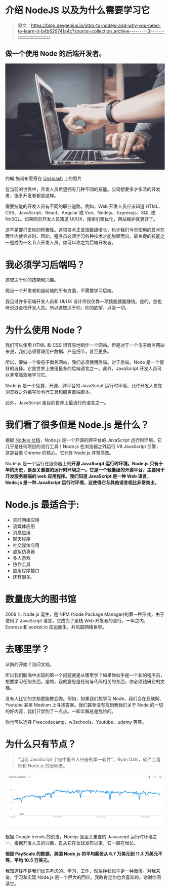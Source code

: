 # 介绍 NodeJS 以及为什么需要学习它

> 原文：<https://blog.devgenius.io/intro-to-nodejs-and-why-you-need-to-learn-it-b4b629741a4c?source=collection_archive---------3----------------------->

## 做一个使用 Node 的后端开发者。

![](img/390b559da0fdf1c25d9ba7718c47825c.png)

约翰·施诺布里奇在 [Unsplash](https://unsplash.com?utm_source=medium&utm_medium=referral) 上的照片

在当前的世界中，开发人员希望拥有几种不同的技能。公司想要多才多艺的开发者，很多开发者都是这样。

需要技能的开发人员有不同的职业道路。例如，Web 开发人员应该知道 HTML、CSS、JavaScript、React、Angular 或 Vue、Nodejs、Expressjs、SQL 或 NoSQL。如果网页开发人员知道 UI/UX，搜索引擎优化，网站维护就更好了。

这不是要打击你的积极性。这项技术正呈指数级增长，也许我们今天使用的技术在两年内就会过时。因此，程序员必须学习各种技术才能脱颖而出。最关键的技能之一是成为一名节点开发人员。你可以称之为后端开发者。

# 我必须学习后端吗？

这取决于你的技能和兴趣。

假设一个开发者知道前端的所有方面，不需要学习后端。

我见过许多前端开发人员和 UI/UX 设计师仅仅靠一项技能就能赚钱。是的，您也听说过全栈开发人员。所以这取决于你，你的欲望，以及一切。

# 为什么使用 Node？

我们可以使用 HTML 和 CSS 很容易地制作一个网站。但是对于一个电子商务网站来说，我们必须管理用户数据、产品细节，甚至更多。

所以，要做一个像电子商务网站，我们必须使用后端。对于后端，Node 是一个很好的选择。它是世界上使用最多的后端语言之一。此外，JavaScript 开发人员可以非常高效地学习它。

Node.js 是一个免费、开源、跨平台的 JavaScript 运行时环境，允许开发人员在浏览器之外编写命令行工具和服务器端脚本。

此外，JavaScript 是目前世界上最流行的语言之一。

# 我们看了很多但是 Node.js 是什么？

根据 [Nodejs 文档](https://nodejs.dev/learn)，Node.js 是一个开源的跨平台的 JavaScript 运行时环境。它几乎是任何项目的流行工具！Node.js 在浏览器之外运行 V8 JavaScript 引擎，这是谷歌 Chrome 的核心。它允许 Node.js 非常高效。

Node.js 是一个运行在服务器上的**开源 JavaScript 运行时环境。Node.js 只有十年的历史，是至关重要的运行时环境之一。它是一个轻量级的开源平台，主要用于开发服务器端的 web 应用程序。我们知道 JavaScript 是一种 Web 语言，Node.js 是一种 JavaScript 运行时环境，这使得它与其他语言相比非常突出。**

# Node.js 最适合于:

*   实时网络应用
*   流媒体应用
*   消息应用
*   聊天程序
*   社交媒体应用
*   虚拟仿真器
*   多人游戏
*   协作工具
*   应用程序接口
*   还有很多。

# 数量庞大的图书馆

2009 年 Node.js 诞生，是 NPM (Node Package Manager)的第一种形式，由于使用了 JavaScript 语言，它成为了全栈 Web 开发者的流行。一年之内，Express 和 socket.io 应运而生，并风靡网络世界。

# 去哪里学？

从新的开始？访问文档。

所以我们脑海中出现的第一个问题就是从哪里学？如果你似乎是一个新的程序员，想要学习任何东西，是的，我的意思是任何与代码相关的东西，你必须钻研它的文档。

没有人比它的文档更能教会你。例如，如果我们想学习 Node，我们会在互联网、Youtube 甚至 Medium 上寻找答案。我们甚至没有找到教我们关于 Node 的一切的好内容，我们只学到了一点点。一知半解总是危险的。

你也可以选择 Freecodecamp、w3schools、Youtube、udemy 等等。

# 为什么只有节点？

> “当前 JavaScript 宇宙中最令人兴奋的单一软件”，Ryan Dahl，软件工程师和 Node.js 的发明者。

![](img/3f45f76e0f39e70ff8429c1022386040.png)

根据 Google trends 的说法，Nodejs 是至关重要的 Javascript 运行时环境之一，根据开发人员的兴趣，自从它在全球发布以来，它一直在增长。

**根据 PayScale 的数据，美国 Node.js 的平均薪资从 6.7 万美元到 11.3 万美元不等，平均 10.5 万美元。**

我知道钱不是我们优先考虑的。学习、工作、然后挣钱似乎是一种激情。对我来说，学习和实现 Node.js 是一个巨大的回应。我敢肯定你也会喜欢的。谢谢你阅读它。
